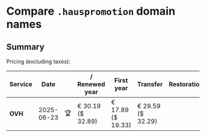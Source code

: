 # Compare `.hauspromotion` domain names

## Summary

Pricing (excluding taxes):

| Service | Date |  | / Renewed year | First year | Transfer | Restoration |
|--|--|--|--|--|--|--|
| **OVH** | 2025-06-23 | 🏆 | € 30.19<br>($ 32.89) | € 17.89<br>($ 19.33) | € 29.59<br>($ 32.29) |  |
